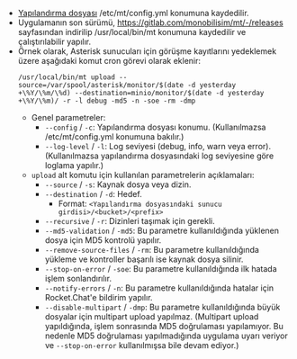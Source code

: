 

* [Yapılandırma dosyası](/config/config_sample.yml) /etc/mt/config.yml konumuna kaydedilir.
* Uygulamanın son sürümü, https://gitlab.com/monobilisim/mt/-/releases sayfasından indirilip /usr/local/bin/mt konumuna kaydedilir ve çalıştırılabilir yapılır.
* Örnek olarak, Asterisk sunucuları için görüşme kayıtlarını yedeklemek üzere aşağıdaki komut cron görevi olarak eklenir:
    ```
    /usr/local/bin/mt upload --source=/var/spool/asterisk/monitor/$(date -d yesterday +\%Y/\%m/\%d) --destination=minio/monitor/$(date -d yesterday +\%Y/\%m)/ -r -l debug -md5 -n -soe -rm -dmp
    ```
  * Genel parametreler:
    * `--config` / `-c`: Yapılandırma dosyası konumu. (Kullanılmazsa /etc/mt/config.yml konumuna bakılır.)
    * `--log-level` / `-l`: Log seviyesi (debug, info, warn veya error). (Kullanılmazsa yapılandırma dosyasındaki log seviyesine göre loglama yapılır.)
  * `upload` alt komutu için kullanılan parametrelerin açıklamaları:
    * `--source` / `-s`: Kaynak dosya veya dizin.
    * `--destination` / `-d`: Hedef.
      * Format: `<Yapılandırma dosyasındaki sunucu girdisi>/<bucket>/<prefix>`
    * `--recursive` / `-r`: Dizinleri taşımak için gerekli.
    * `--md5-validation` / `-md5`: Bu parametre kullanıldığında yüklenen dosya için MD5 kontrolü yapılır.
    * `--remove-source-files` / `-rm`: Bu parametre kullanıldığında yükleme ve kontroller başarılı ise kaynak dosya silinir.
    * `--stop-on-error` / `-soe`: Bu parametre kullanıldığında ilk hatada işlem sonlandırılır.
    * `--notify-errors` / `-n`: Bu parametre kullanıldığında hatalar için Rocket.Chat'e bildirim yapılır.
    * `--disable-multipart` / `-dmp`: Bu parametre kullanıldığında büyük dosyalar için multipart upload yapılmaz. (Multipart upload yapıldığında, işlem sonrasında MD5 doğrulaması yapılamıyor. Bu nedenle MD5 doğrulaması yapılmadığında uygulama uyarı veriyor ve `--stop-on-error` kullanılmışsa bile devam ediyor.)
